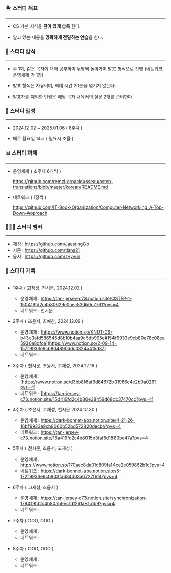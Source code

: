 ### 🏝 스터디 목표

---

- CS 기본 지식을 **깊이 있게 습득** 한다.

- 알고 있는 내용을 **명확하게 전달하는 연습**을 한다.

### 🔨 스터디 방식

---

- 주 1회, 같은 목차에 대해 공부하며 두명씩 돌아가며 발표 형식으로 진행 (네트워크, 운영체제 각 1장)

- 발표 형식은 자유이며, 최대 시간 20분을 넘기지 않는다.
  
- 발표자를 제외한 인원은 해당 목차 내에서의 질문 2개를 준비한다.

### 📆 스터디 일정

---

- 2024.12.02 ~ 2025.01.06 ( 8주차 )
  
- 매주 월요일 14시 ( 필요시 조율 )

### 📊 스터디 과제

---

- 운영체제 ( 소주제 6개씩 )
    
    https://github.com/remzi-arpacidusseau/ostep-translations/blob/master/korean/README.md
    
- 네트워크 ( 1장씩 )
    
    https://github.com/IT-Book-Organization/Computer-Networking_A-Top-Down-Approach
    

### 👨‍👨‍👦 스터디 멤버

---

- 재성 : https://github.com/JaesungGo
- 시문 : https://github.com/tlans21
- 윤서 : https://github.com/zyyyun

### 📙 스터디 기록

---

- 1주차 ( 고재성, 천시문, 2024.12.02 )
    - 운영체제 : https://tan-jersey-c73.notion.site/OSTEP-1-150419fd2c4b80629e0aec82db0c7761?pvs=4
    - 네트워크 : 천시문 

- 2주차 ( 조윤서, 최예찬, 2024.12.09 )
    - 운영체제 : [https://www.notion.so/KNUT-CS-b43c3afd586545d8b10b4aa9c5db995e#154f9933e9cb80e78c08ea5930a8dfce](https://www.notion.so/2-09-14-157f9933e9cb804890ddc0824a415d37)
    - 네트워크 :

- 3주차 ( 천시문, 조윤서, 고재성, 2024.12.16 )
    - 운영체제 : [https://www.notion.so/d3bb8f6af9d84672b31966e4e2b0a026?pvs=4]
    - 네트워크 : [https://tan-jersey-c73.notion.site/15d419fd2c4b80e38459d68dc37470cc?pvs=4]

- 4주차 ( 조윤서, 고재성, 천시문 2024.12.30 )
    - 운영체제 : https://dark-bonnet-aba.notion.site/4-21-26-16bf9933e9cb8060b52bd572820decba?pvs=4
    - 네트워크 : https://tan-jersey-c73.notion.site/16a419fd2c4b8015b3faf5d1880be47a?pvs=4

- 5주차 ( 천시문, 조윤서, 고재성 )
    - 운영체제 : https://www.notion.so/170aec8da01d809fa14ce2e059862b1c?pvs=4
    - 네트워크 : https://dark-bonnet-aba.notion.site/5-172f9933e9cb803fa684d03a6727f6f4?pvs=4

- 6주차 ( 고재성, 조윤서 )
    - 운영체제 : https://tan-jersey-c73.notion.site/synchronization-179419fd2c4b80ab9ec1d1261a81b1b9?pvs=4
    - 네트워크 :

- 7주차 ( OOO, OOO )
    - 운영체제 :
    - 네트워크 :

- 8주차 ( OOO, OOO )
    - 운영체제 :
    - 네트워크 :
